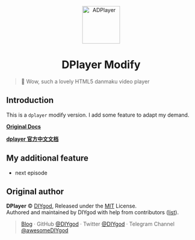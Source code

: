 <p align="center">
<img src="https://i.imgur.com/LnPvZvO.png" alt="ADPlayer" width="100">
</p>
<h1 align="center">DPlayer Modify</h1>

> 🍭 Wow, such a lovely HTML5 danmaku video player

## Introduction

This is a `dplayer` modify version. I add some feature to adapt my demand.

**[Original Docs](http://dplayer.js.org)**

**[dplayer 官方中文文档](http://dplayer.js.org/#/zh-Hans/)**

## My additional feature

-   next episode

## Original author

**DPlayer** © [DIYgod](https://github.com/DIYgod), Released under the [MIT](./LICENSE) License.<br>
Authored and maintained by DIYgod with help from contributors ([list](https://github.com/DIYgod/DPlayer/contributors)).

> [Blog](https://diygod.me) · GitHub [@DIYgod](https://github.com/DIYgod) · Twitter [@DIYgod](https://twitter.com/DIYgod) · Telegram Channel [@awesomeDIYgod](https://t.me/awesomeDIYgod)
